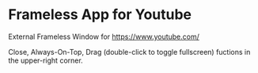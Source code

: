 # Frameless App for Youtube
External Frameless Window for https://www.youtube.com/

Close, Always-On-Top, Drag (double-click to toggle fullscreen) fuctions in the upper-right corner.
